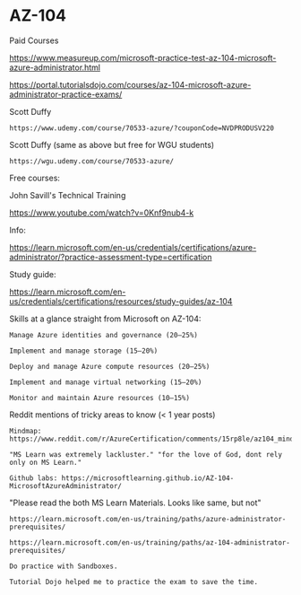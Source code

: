 # AZ-104

Paid Courses

https://www.measureup.com/microsoft-practice-test-az-104-microsoft-azure-administrator.html

https://portal.tutorialsdojo.com/courses/az-104-microsoft-azure-administrator-practice-exams/

Scott Duffy

    https://www.udemy.com/course/70533-azure/?couponCode=NVDPRODUSV220

Scott Duffy (same as above but free for WGU students)

    https://wgu.udemy.com/course/70533-azure/

Free courses:

John Savill's Technical Training

https://www.youtube.com/watch?v=0Knf9nub4-k

Info:

https://learn.microsoft.com/en-us/credentials/certifications/azure-administrator/?practice-assessment-type=certification

Study guide:

https://learn.microsoft.com/en-us/credentials/certifications/resources/study-guides/az-104

Skills at a glance straight from Microsoft on AZ-104:

    Manage Azure identities and governance (20–25%)

    Implement and manage storage (15–20%)

    Deploy and manage Azure compute resources (20–25%)

    Implement and manage virtual networking (15–20%)

    Monitor and maintain Azure resources (10–15%)

Reddit mentions of tricky areas to know (< 1 year posts)

    Mindmap: https://www.reddit.com/r/AzureCertification/comments/15rp8le/az104_mindmap/

    "MS Learn was extremely lackluster." "for the love of God, dont rely only on MS Learn."
    
    Github labs: https://microsoftlearning.github.io/AZ-104-MicrosoftAzureAdministrator/

"Please read the both MS Learn Materials. Looks like same, but not"

    https://learn.microsoft.com/en-us/training/paths/azure-administrator-prerequisites/
    
    https://learn.microsoft.com/en-us/training/paths/az-104-administrator-prerequisites/
    
    Do practice with Sandboxes.
    
    Tutorial Dojo helped me to practice the exam to save the time.

    
    
